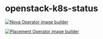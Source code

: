 # openstack-k8s-status

[![Nova Operator image builder](https://github.com/openstack-k8s-operators/nova-operator/actions/workflows/build-nova-operator.yaml/badge.svg)](https://github.com/openstack-k8s-operators/nova-operator/actions/workflows/build-nova-operator.yaml)

[![Placement Operator image builder](https://github.com/openstack-k8s-operators/placement-operator/actions/workflows/build-placement-operator.yaml/badge.svg)](https://github.com/openstack-k8s-operators/placement-operator/actions/workflows/build-placement-operator.yaml)
